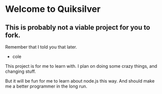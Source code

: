 Welcome to Quiksilver
===========

This is probably not a viable project for you to fork.
---------------

Remember that I told you that later.

 - cole

This project is for me to learn with. I plan on doing some crazy things, and changing stuff.

But it will be fun for me to learn about node.js this way. And should make me a better programmer in the long run.
